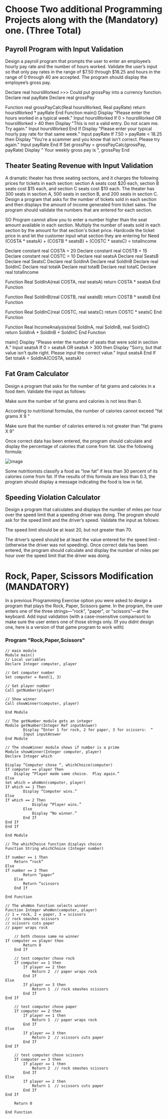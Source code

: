 # Choose Two additional Programming Projects along with the (Mandatory) one. (Three Total) 

##  Payroll Program with Input Validation


Design a payroll program that prompts the user to enter an employee’s hourly pay rate and the number of hours worked. Validate the user’s input so that only pay rates in the range of $7.50 through $18.25 and hours in the range of 0 through 40 are accepted. The program should display the employee’s gross pay.

Declare real hoursWorked			>>> Could put grossPay into a currency function.
Declare real payRate
Declare real grossPay

Function real grossPayCalc(Real hoursWorked, Real payRate)
	return hoursWorked * payRate
End Function
main()
	Display "Please enter the hours worked in a typical week."
	Input hoursWorked
		If 0 > hoursWorked OR hoursWorked > 40 then
			Display "This is not a valid entry. Do not scam me. Try again."
			Input hoursWorked
		End If
	Display "Please enter your typical hourly pay rate for that same week."
	Input payRate 
		If 7.50 > payRate < 18.25 then
			Display "You're a scammer and you know that isn't correct. Please try again."
			Input payRate
		End If
	Set grossPay = grossPayCalc(grossPay, payRate)
		Display " Your weekly gross pay is ", grossPay
End
		
## Theater Seating Revenue with Input Validation

A dramatic theater has three seating sections, and it charges the following prices for tickets in each section: section A seats cost $20 each, section B seats cost $15 each, and section C seats cost $10 each. The theater has 300 seats in section A, 500 seats in section B, and 200 seats in section C. Design a program that asks for the number of tickets sold in each section and then displays the amount of income generated from ticket sales. The program should validate the numbers that are entered for each section.

SO Program cannot allow you to enter a number higher than the seat amount available in each section.
Multiply the number of seats sold in each section by the amount for that section's ticket price.
Hardcode the ticket price in and let the customer input what section they are entering for 
	Need (COSTA * seatsA) + (COSTB * seatsB) + (COSTC * seatsC) = totalIncome
	
Declare constant real COSTA = 20
Declare constant real COSTB = 15
Declare constant real COSTC = 10
Declare real seatsA
Declare real SeatsB
Declare real SeatsC
Declare real SoldInA
Declare real SoldInB
Declare real SoldInC
Declare real totalA
Declare real totalB
Declare real totalC
Declare real totalIncome

Function Real SoldInA(real COSTA, real seatsA)
	return COSTA * seatsA
End Function

Function Real SoldInB(real COSTB, real seatsB)
	return COSTB * seatsB
End Function

Function Real SoldInC(real COSTC, real seatsC)
	return COSTC * seatsC
End Function

Function Real IncomeAnalysis(real SoldInA, real SoldInB, real SoldInC)
	return SoldInA + SoldInB + SoldInC
End Function

main()
	Display "Please enter the number of seats that were sold in section A."
		Input seatsA
			If 0 > seatsA OR seatsA > 300 then
				Display "Sorry, but that value isn't quite right. Please input the 					correct value."
				Input seatsA
			End If
	Set totalA = SoldInA(COSTA, seatsA)

## Fat Gram Calculator

Design a program that asks for the number of fat grams and calories in a food item. Validate the input as follows:

Make sure the number of fat grams and calories is not less than 0.

According to nutritional formulas, the number of calories cannot exceed "fat grams X 9 "

Make sure that the number of calories entered is not greater than "fat grams X 9"

Once correct data has been entered, the program should calculate and display the percentage of calories that come from fat. Use the following formula:

![image](https://user-images.githubusercontent.com/47218880/67504468-0ba93a80-f64f-11e9-85d0-f080ac66a64a.png)

Some nutritionists classify a food as “low fat” if less than 30 percent of its calories come from fat. If the results of this formula are less than 0.3, the program should display a message indicating the food is low in fat.

## Speeding Violation Calculator

Design a program that calculates and displays the number of miles per hour over the speed limit that a speeding driver was doing. The program should ask for the speed limit and the driver’s speed. Validate the input as follows:

The speed limit should be at least 20, but not greater than 70.

The driver’s speed should be at least the value entered for the speed limit ­(otherwise the driver was not speeding).
Once correct data has been entered, the program should calculate and display the number of miles per hour over the speed limit that the driver was doing.

# Rock, Paper, Scissors Modification (MANDATORY)

In a previous Programming Exercise option you were asked to design a program that plays the Rock, Paper, Scissors game. In the program, the user enters one of the three strings—"rock", "paper", or "scissors"—at the keyboard. Add input validation (with a case-insensitive comparison) to make sure the user enters one of those strings only.
(If you didnt design one, here is a version of that game program to work with) 

### Program "Rock,Paper,Scissors"

```
// main module
Module main()
// Local variables
Declare Integer computer, player

// Get computer number
Set computer = Rand(1, 3)

// Get player number
Call getNumber(player)

// Show winner
Call showWinner(computer, player)

End Module

// The getNumber module gets an integer
Module getNumber(Integer Ref inputAnswer)
		Display “Enter 1 for rock, 2 for paper, 3 for scissors:  “
		Input inputAnswer
End Module

// The showWinner module shows if number is a prime
Module showWinner(Integer computer, player)
Declare Integer which

Display “Computer chose “, whichChoice(computer)
If computer == player Then
	Display “Player made same choice.  Play again.”
Else
Set which = whoWon(computer, player)
If which == 1 Then
		Display “Computer wins.”
Else
If which == 2 Then
			Display “Player wins.”
		Else
			Display “No winner.”
		End If
End If
End If

End Module

// The whichChoice function displays choice 
Function String whichChoice (Integer number)

If number == 1 Then
	Return “rock”
Else
If number == 2 Then
		Return “paper”
	Else
		Return “scissors
	End If

End Function

// The whoWon function selects winner 
Function Integer whoWon(computer, player)
// 1 = rock, 2 = paper, 3 = scissors
// rock smashes scissors
// scissors cuts paper
// paper wraps rock

	// both choose same no winner
If computer == player then
		Return 0
	End If

	// test computer chose rock
	If computer == 1 then
		If player == 2 then
			Return 2  // paper wraps rock
		End If
Else
		If player == 3 then
			Return 1  // rock smashes scissors
		End If
End If

	// test computer chose paper
	If computer == 2 then
		If player == 1 then
			Return 1  // paper wraps rock
		End If
Else
		If player == 3 then
			Return 2  // scissors cuts paper
		End If
End If

	// test computer chose scissors
	If computer == 3 then
		If player == 1 then
			Return 2  // rock smashes scissors 
		End If
Else
		If player == 2 then
			Return 1  // scissors cuts paper
		End If
End If

	Return 0

End Function
```
